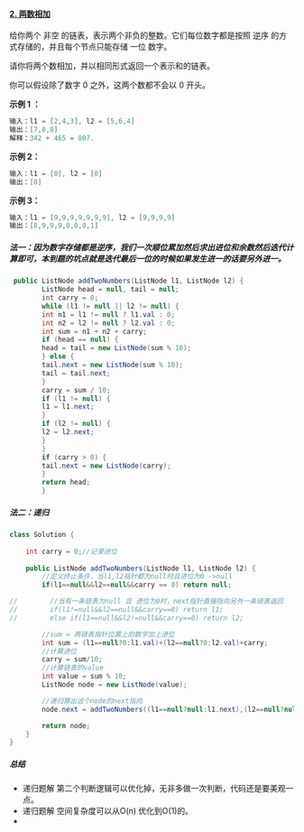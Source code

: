 #### [2. 两数相加](https://leetcode-cn.com/problems/add-two-numbers/)
给你两个 非空 的链表，表示两个非负的整数。它们每位数字都是按照 逆序 的方式存储的，并且每个节点只能存储 一位 数字。

请你将两个数相加，并以相同形式返回一个表示和的链表。

你可以假设除了数字 0 之外，这两个数都不会以 0 开头。


**示例 1 ：**

```java
输入：l1 = [2,4,3], l2 = [5,6,4]
输出：[7,0,8]
解释：342 + 465 = 807.
```


**示例 2：**

```java
输入：l1 = [0], l2 = [0]
输出：[0]
```

**示例 3：**

```java
输入：l1 = [9,9,9,9,9,9,9], l2 = [9,9,9,9]
输出：[8,9,9,9,0,0,0,1]
```

##### 法一：因为数字存储都是逆序，我们一次顺位累加然后求出进位和余数然后迭代计算即可，本到题的坑点就是迭代最后一位的时候如果发生进一的话要另外进一。

```java
 public ListNode addTwoNumbers(ListNode l1, ListNode l2) {
        ListNode head = null, tail = null;
        int carry = 0;
        while (l1 != null || l2 != null) {
        int n1 = l1 != null ? l1.val : 0;
        int n2 = l2 != null ? l2.val : 0;
        int sum = n1 + n2 + carry;
        if (head == null) {
        head = tail = new ListNode(sum % 10);
        } else {
        tail.next = new ListNode(sum % 10);
        tail = tail.next;
        }
        carry = sum / 10;
        if (l1 != null) {
        l1 = l1.next;
        }
        if (l2 != null) {
        l2 = l2.next;
        }
        }
        if (carry > 0) {
        tail.next = new ListNode(carry);
        }
        return head;
        }
```

##### 法二：递归

```java
class Solution {
    
    int carry = 0;//记录进位
    
    public ListNode addTwoNumbers(ListNode l1, ListNode l2) {
        //定义终止条件，当l1,l2指针都为null时且进位为0 ->null
        if(l1==null&&l2==null&&carry == 0) return null;

//        //当有一条链表为null 且 进位为0时，next指针直接指向另外一条链表返回
//        if(l1!=null&&l2==null&&carry==0) return l1;
//        else if(l1==null&&l2!=null&&carry==0) return l2;

        //sum = 两链表指针位置上的数字加上进位
        int sum = (l1==null?0:l1.val)+(l2==null?0:l2.val)+carry;
        //计算进位
        carry = sum/10;
        //计算链表的value
        int value = sum % 10;
        ListNode node = new ListNode(value);

        //递归算出这个node的next指向
        node.next = addTwoNumbers((l1==null?null:l1.next),(l2==null?null:l2.next));

        return node;
    }
}
```


##### 总结
- 递归题解 第二个判断逻辑可以优化掉，无非多做一次判断，代码还是要美观一点。
- 递归题解 空间复杂度可以从O(n) 优化到O(1)的。
- 